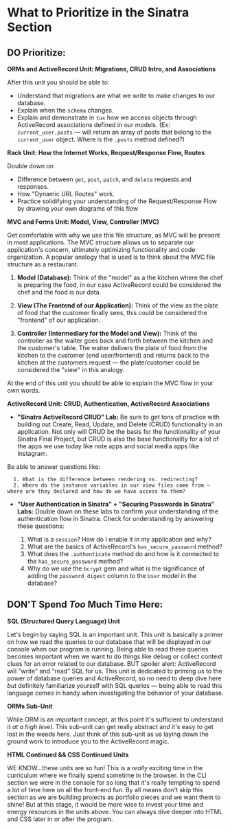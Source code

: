 # What to Prioritize in the Sinatra Section

## DO Prioritize:

**ORMs and ActiveRecord Unit: Migrations, CRUD Intro, and Associations**

After this unit you should be able to:
- Understand that migrations are what we write to make changes to our database.
- Explain when the `schema` changes.
- Explain and demonstrate in `tux` how we access objects through ActiveRecord associations defined in our models. (Ex: `current_user.posts` — will return an array of posts that belong to the `current_user` object. Where is the `.posts` method defined?)

**Rack Unit: How the Internet Works, Request/Response Flow, Routes**

Double down on
- Difference between `get`, `post`, `patch`, and `delete` requests and responses.
- How "Dynamic URL Routes" work.
- Practice solidifying your understanding of the Request/Response Flow by drawing your own diagrams of this flow

**MVC and Forms Unit: Model, View, Controller (MVC)**

Get comfortable with why we use this file structure, as MVC will be present in most applications. The MVC structure allows us to separate our application's concern, ultimately optimizing functionality and code organization. A popular analogy that is used is to think about the MVC file structure as a restaurant.

  1. **Model (Database):** Think of the "model" as a the kitchen where the chef is preparing the food, in our case ActiveRecord could be considered the chef and the food is our data.

  2. **View (The Frontend of our Application):** Think of the view as the plate of food that the customer finally sees, this could be considered the "frontend" of our application.

  3. **Controller (Intermediary for the Model and View):** Think of the controller as the waiter goes back and forth between the kitchen and the customer's table. The waiter delivers the plate of food from the kitchen to the customer (end user/frontend) and returns back to the kitchen at the customers request — the plate/customer could be considered the "view" in this analogy.

At the end of this unit you should be able to explain the MVC flow in your own words.

**ActiveRecord Unit: CRUD, Authentication, ActiveRecord Associations**

  - **"Sinatra ActiveRecord CRUD" Lab:** Be sure to get tons of practice with building out Create, Read, Update, and Delete (CRUD) functionality in an application. Not only will CRUD be the basis for the functionality of your Sinatra Final Project, but CRUD is also the base functionality for a lot of the apps we use today like note apps and social media apps like Instagram.

  Be able to answer questions like:

      1. What is the difference between rendering vs. redirecting?
      2. Where do the instance variables in our view files come from — where are they declared and how do we have access to them?


  - **"User Authentication in Sinatra" + "Securing Passwords in Sinatra" Labs:** Double down on these labs to confirm your understanding of the authentication flow in Sinatra. Check for understanding by answering these questions:

      1. What is a `session`? How do I enable it in my application and why?
      2. What are the basics of ActiveRecord's `has_secure_password` method?
      3. What does the `.authenticate` method do and how is it connected to the `has_secure_password` method?
      4. Why do we use the `bcrypt` gem and what is the significance of adding the `password_digest` column to the `User` model in the database?

## DON'T Spend _Too_ Much Time Here:

**SQL (Structured Query Language) Unit**

Let's begin by saying SQL is an important unit. This unit is basically a primer on how we read the queries to our database that will be displayed in our console when our program is running. Being able to read these queries becomes important when we want to do things like debug or collect context clues for an error related to our database. BUT spoiler alert: ActiveRecord will "write" and "read" SQL for us. This unit is dedicated to priming us to the power of database queries and ActiveRecord, so no need to deep dive here _but_ definitely familiarize yourself with SQL queries — being able to read this language comes in handy when investigating the behavior of your database.

**ORMs Sub-Unit**

While ORM is an important concept, at this point it's sufficient to understand it _at a high level_. This sub-unit can get really abstract and it's easy to get lost in the weeds here. Just think of this sub-unit as us laying down the ground work to introduce you to the ActiveRecord magic.

**HTML Continued && CSS Continued Units**

WE KNOW...these units are so fun! This is a _really_ exciting time in the curriculum where we finally spend sometime in the browser. In the CLI section we were in the console for so long that it's really tempting to spend a lot of time here on all the front-end fun. By all means don't skip this section as we are building projects as portfolio pieces and we want them to shine! But at this stage, it would be more wise to invest your time and energy resources in the units above. You can always dive deeper into HTML and CSS later in or after the program.
